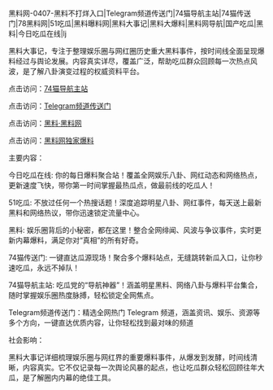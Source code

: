 #
黑料网-0407-黑料不打烊入口|Telegram频道传送门|74猫导航主站|74猫传送门|78黑料网|51吃瓜|黑料曝料网|黑料大事记|黑料大爆料|黑料网导航|国产吃瓜|黑料|今日吃瓜在线|lj

黑料大事记，专注于整理娱乐圈与网红圈历史重大黑料事件，按时间线全面呈现爆料经过与舆论发展。内容真实详尽，覆盖广泛，帮助吃瓜群众回顾每一次热点风波，是了解八卦演变过程的权威资料平台。


点击访问：<a href="https://74mao.com/">74猫导航主站</a>

点击访问：<a href="https://74mao.com/">Telegram频道传送门</a>

点击访问：<a href="https://haef.pages.dev/">黑料·黑料网</a>

点击访问：<a href="https://sdfsh.pages.dev/">黑料网独家爆料</a>


主要内容：

今日吃瓜在线: 你的每日爆料聚合站！覆盖全网娱乐八卦、网红动态和网络热点，更新速度飞快，带你第一时间掌握最热瓜点，做最前线的吃瓜人！

 51吃瓜: 不放过任何一个热搜话题！深度追踪明星八卦、网红事件，每天送上最新黑料和网络热议，带你迅速锁定流量中心。

 黑料: 娱乐圈背后的小秘密，都在这里！整合全网绯闻、风波与争议事件，实时更新内幕爆料，满足你对“真相”的所有好奇。

 74猫传送门: 一键直达瓜源现场！聚合多个爆料站点，无缝跳转新瓜入口，让你秒速吃瓜，永远不掉队！

 74猫导航主站: 吃瓜党的“导航神器”！涵盖明星黑料、网络八卦与爆料平台集合，随时掌握娱乐圈热度脉搏，轻松锁定全网焦点。

 Telegram频道传送门：精选全网热门 Telegram 频道，涵盖资讯、娱乐、资源等多个方向，一键直达优质内容，让你轻松找到最对味的频道


社会影响：

黑料大事记详细梳理娱乐圈与网红界的重要爆料事件，从爆发到发酵，时间线清晰，内容真实。它不仅记录每一次舆论风暴的起点，也让吃瓜群众轻松回顾往年大瓜，是了解圈内内幕的绝佳工具。

<span style="display:none;">[Canonical link](）</span>
